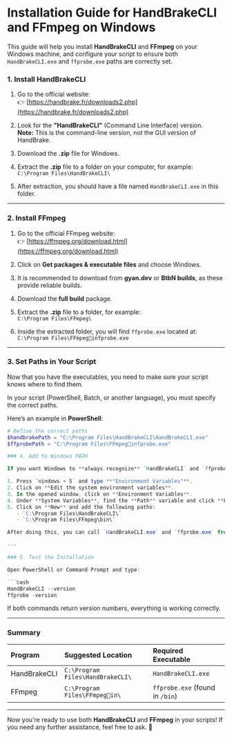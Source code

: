
# Installation Guide for HandBrakeCLI and FFmpeg on Windows

This guide will help you install **HandBrakeCLI** and **FFmpeg** on your Windows machine, and configure your script to ensure both `HandBrakeCLI.exe` and `ffprobe.exe` paths are correctly set.

### 1. Install HandBrakeCLI

1. Go to the official website:  
   👉 [https://handbrake.fr/downloads2.php](https://handbrake.fr/downloads2.php)

2. Look for the **"HandBrakeCLI"** (Command Line Interface) version.  
   **Note:** This is the command-line version, not the GUI version of HandBrake.

3. Download the **.zip** file for Windows.

4. Extract the **.zip** file to a folder on your computer, for example:  
   `C:\Program Files\HandBrakeCLI\`

5. After extraction, you should have a file named `HandBrakeCLI.exe` in this folder.

---

### 2. Install FFmpeg

1. Go to the official FFmpeg website:  
   👉 [https://ffmpeg.org/download.html](https://ffmpeg.org/download.html)

2. Click on **Get packages & executable files** and choose Windows.

3. It is recommended to download from **gyan.dev** or **BtbN builds**, as these provide reliable builds.

4. Download the **full build** package.

5. Extract the **.zip** file to a folder, for example:  
   `C:\Program Files\FFmpeg\`

6. Inside the extracted folder, you will find `ffprobe.exe` located at:  
   `C:\Program Files\FFmpeginfprobe.exe`

---

### 3. Set Paths in Your Script

Now that you have the executables, you need to make sure your script knows where to find them.

In your script (PowerShell, Batch, or another language), you must specify the correct paths.

Here’s an example in **PowerShell**:

```powershell
# Define the correct paths
$handbrakePath = "C:\Program Files\HandBrakeCLI\HandBrakeCLI.exe"
$ffprobePath = "C:\Program Files\FFmpeginfprobe.exe"

### 4. Add to Windows PATH

If you want Windows to **always recognize** `HandBrakeCLI` and `ffprobe` without specifying the full path:

1. Press `Windows + S` and type **"Environment Variables"**.
2. Click on **Edit the system environment variables**.
3. In the opened window, click on **Environment Variables**.
4. Under **System Variables**, find the **Path** variable and click **Edit**.
5. Click on **New** and add the following paths:
   - `C:\Program Files\HandBrakeCLI\`
   - `C:\Program Files\FFmpeg\bin\`

After doing this, you can call `HandBrakeCLI.exe` and `ffprobe.exe` from **anywhere** on your system (including in the terminal/command prompt).

---

### 5. Test the Installation

Open PowerShell or Command Prompt and type:

```bash
HandBrakeCLI --version
ffprobe -version
```

If both commands return version numbers, everything is working correctly.

---

### Summary

| Program         | Suggested Location                  | Required Executable   |
|:----------------|:------------------------------------|:-----------------------|
| HandBrakeCLI    | `C:\Program Files\HandBrakeCLI\`    | `HandBrakeCLI.exe`     |
| FFmpeg          | `C:\Program Files\FFmpegin\`      | `ffprobe.exe` (found in `/bin`) |

---

Now you're ready to use both **HandBrakeCLI** and **FFmpeg** in your scripts! If you need any further assistance, feel free to ask. 🚀

